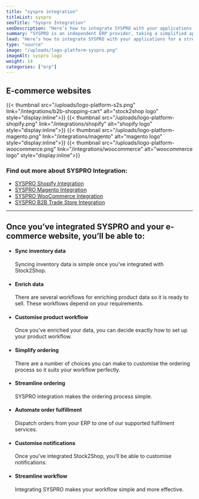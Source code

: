 ```yaml
---
title: "syspro integration"
titleList: syspro
seoTitle: "Syspro Integration"
seoDescription: "Here’s how to integrate SYSPRO with your applications for a streamlined workflow."
summary: "SYSPRO is an independent ERP provider, taking a simplified approach to ensuring success for manufacturers and distributors."
lead: "Here’s how to integrate SYSPRO with your applications for a streamlined workflow."
type: "source"
image: "/uploads/logo-platform-syspro.png"
imageAlt: syspro logo
weight: 14
categories: ["erp"]
---
```


## E-commerce websites

{{< thumbnail src="/uploads/logo-platform-s2s.png" link="/integrations/b2b-shopping-cart" alt="stock2shop logo" style="display:inline">}}
{{< thumbnail src="/uploads/logo-platform-shopify.png" link="/integrations/shopify" alt="shopify logo" style="display:inline">}}
{{< thumbnail src="/uploads/logo-platform-magento.png" link="/integrations/magento" alt="magento logo" style="display:inline">}}
{{< thumbnail src="/uploads/logo-platform-woocommerce.png" link="/integrations/woocommerce" alt="woocommerce logo" style="display:inline">}}

### Find out more about SYSPRO Integration:

- [SYSPRO Shopify Integration](/integrations/syspro-shopify/ "SYSPRO Shopify Integration")
- [SYSPRO Magento Integration](/integrations/syspro-magento/ "SYSPRO Magento Integration")
- [SYSPRO WooCommerce Integration](/integrations/syspro-woocommerce/ "SYSPRO WooCommerce Integration")
- [SYSPRO B2B Trade Store Integration](/integrations/syspro-b2b-trade-store/ "SYSPRO B2B Trade Store Integration")

---

## Once you’ve integrated SYSPRO and your e-commerce website, you’ll be able to:

*   #### Sync inventory data
    
    Syncing inventory data is simple once you’ve integrated with Stock2Shop.
*   #### Enrich data
    
    There are several workflows for enriching product data so it is ready to sell. These workflows depend on your requirements.
*   #### Customise product workflow
    
    Once you’ve enriched your data, you can decide exactly how to set up your product workflow.
*   #### Simplify ordering
    
    There are a number of choices you can make to customise the ordering process so it suits your workflow perfectly.
*   #### Streamline ordering
    
    SYSPRO integration makes the ordering process simple.
*   #### Automate order fulfillment
    
    Dispatch orders from your ERP to one of our supported fulfilment services.
*   #### Customise notifications
    
    Once you’ve integrated Stock2Shop, you’ll be able to customise notifications.
*   #### Streamline workflow
    
    Integrating SYSPRO makes your workflow simple and more effective.
